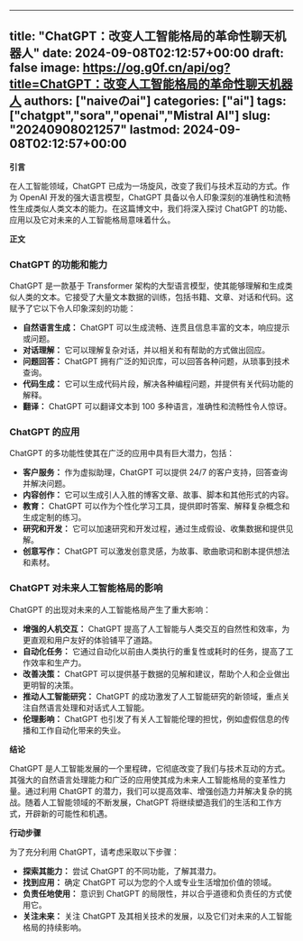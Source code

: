 
---
title: "ChatGPT：改变人工智能格局的革命性聊天机器人"
date: 2024-09-08T02:12:57+00:00
draft: false
image: https://og.g0f.cn/api/og?title=ChatGPT：改变人工智能格局的革命性聊天机器人
authors: ["naiveのai"]
categories: ["ai"]
tags: ["chatgpt","sora","openai","Mistral AI"]
slug: "20240908021257"
lastmod: 2024-09-08T02:12:57+00:00
---
**引言**

在人工智能领域，ChatGPT 已成为一场旋风，改变了我们与技术互动的方式。作为 OpenAI 开发的强大语言模型，ChatGPT 具备以令人印象深刻的准确性和流畅性生成类似人类文本的能力。在这篇博文中，我们将深入探讨 ChatGPT 的功能、应用以及它对未来的人工智能格局意味着什么。

**正文**

### ChatGPT 的功能和能力

ChatGPT 是一款基于 Transformer 架构的大型语言模型，使其能够理解和生成类似人类的文本。它接受了大量文本数据的训练，包括书籍、文章、对话和代码。这赋予了它以下令人印象深刻的功能：

- **自然语言生成：** ChatGPT 可以生成流畅、连贯且信息丰富的文本，响应提示或问题。
- **对话理解：** 它可以理解复杂对话，并以相关和有帮助的方式做出回应。
- **问题回答：** ChatGPT 拥有广泛的知识库，可以回答各种问题，从琐事到技术查询。
- **代码生成：** 它可以生成代码片段，解决各种编程问题，并提供有关代码功能的解释。
- **翻译：** ChatGPT 可以翻译文本到 100 多种语言，准确性和流畅性令人惊讶。

### ChatGPT 的应用

ChatGPT 的多功能性使其在广泛的应用中具有巨大潜力，包括：

- **客户服务：** 作为虚拟助理，ChatGPT 可以提供 24/7 的客户支持，回答查询并解决问题。
- **内容创作：** 它可以生成引人入胜的博客文章、故事、脚本和其他形式的内容。
- **教育：** ChatGPT 可以作为个性化学习工具，提供即时答案、解释复杂概念和生成定制的练习。
- **研究和开发：** 它可以加速研究和开发过程，通过生成假设、收集数据和提供见解。
- **创意写作：** ChatGPT 可以激发创意灵感，为故事、歌曲歌词和剧本提供想法和素材。

### ChatGPT 对未来人工智能格局的影响

ChatGPT 的出现对未来的人工智能格局产生了重大影响：

- **增强的人机交互：** ChatGPT 提高了人工智能与人类交互的自然性和效率，为更直观和用户友好的体验铺平了道路。
- **自动化任务：** 它通过自动化以前由人类执行的重复性或耗时的任务，提高了工作效率和生产力。
- **改善决策：** ChatGPT 可以提供基于数据的见解和建议，帮助个人和企业做出更明智的决策。
- **推动人工智能研究：** ChatGPT 的成功激发了人工智能研究的新领域，重点关注自然语言处理和对话式人工智能。
- **伦理影响：** ChatGPT 也引发了有关人工智能伦理的担忧，例如虚假信息的传播和工作自动化带来的失业。

**结论**

ChatGPT 是人工智能发展的一个里程碑，它彻底改变了我们与技术互动的方式。其强大的自然语言处理能力和广泛的应用使其成为未来人工智能格局的变革性力量。通过利用 ChatGPT 的潜力，我们可以提高效率、增强创造力并解决复杂的挑战。随着人工智能领域的不断发展，ChatGPT 将继续塑造我们的生活和工作方式，开辟新的可能性和机遇。

**行动步骤**

为了充分利用 ChatGPT，请考虑采取以下步骤：

- **探索其能力：** 尝试 ChatGPT 的不同功能，了解其潜力。
- **找到应用：** 确定 ChatGPT 可以为您的个人或专业生活增加价值的领域。
- **负责任地使用：** 意识到 ChatGPT 的局限性，并以合乎道德和负责任的方式使用它。
- **关注未来：** 关注 ChatGPT 及其相关技术的发展，以及它们对未来的人工智能格局的持续影响。